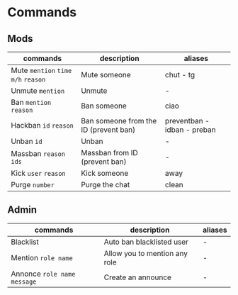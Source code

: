# Commands

## Mods

| commands                           | description                           | aliases                     |
| ---------------------------------- | ------------------------------------- | --------------------------- |
| Mute `mention` `time m/h` `reason` | Mute someone                          | chut - tg                   |
| Unmute `mention`                   | Unmute                                | -                           |
| Ban `mention` `reason`             | Ban someone                           | ciao                        |
| Hackban `id` `reason`              | Ban someone from the ID (prevent ban) | preventban - idban - preban |
| Unban `id`                         | Unban                                 | -                           |
| Massban `reason` `ids`             | Massban from ID (prevent ban)         | -                           |
| Kick `user` `reason`               | Kick someone                          | away                        |
| Purge `number`                     | Purge the chat                        | clean                       |

## Admin

| commands                      | description                   | aliases |
| ----------------------------- | ----------------------------- | ------- |
| Blacklist                     | Auto ban blacklisted user     | -       |
| Mention `role name`           | Allow you to mention any role | -       |
| Annonce `role name` `message` | Create an announce            | -       |
